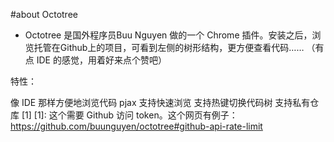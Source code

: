 #about Octotree
* Octotree 是国外程序员Buu Nguyen 做的一个 Chrome 插件。安装之后，浏览托管在Github上的项目，可看到左侧的树形结构，更方便查看代码…… （有点 IDE 的感觉，用着好来点个赞吧）

特性：

像 IDE 那样方便地浏览代码
pjax 支持快速浏览
支持热键切换代码树
支持私有仓库 [1]
[1]: 这个需要 Github 访问 token。这个网页有例子：https://github.com/buunguyen/octotree#github-api-rate-limit


